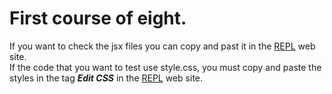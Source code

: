 # First course of eight.
If you want to check the jsx files you can copy and past it in the [REPL](https://jscomplete.com/repl) web site.<br />
If the code that you want to test use style.css, you must copy and paste the styles in the tag ***Edit CSS*** in the [REPL](https://jscomplete.com/repl) web site.